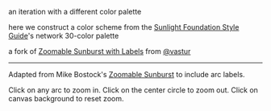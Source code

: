 an iteration with a different color palette

here we construct a color scheme from the [Sunlight Foundation Style Guide](https://github.com/amycesal/dataviz-style-guide/blob/master/Sunlight-StyleGuide-DataViz.pdf)'s network 30-color palette

a fork of [Zoomable Sunburst with Labels](https://bl.ocks.org/vasturiano/12da9071095fbd4df434e60d52d2d58d) from [@vastur](https://twitter.com/vastur)

---

Adapted from Mike Bostock's [Zoomable Sunburst](https://bl.ocks.org/mbostock/4348373) to include arc labels.

Click on any arc to zoom in. Click on the center circle to zoom out. Click on canvas background to reset zoom.
